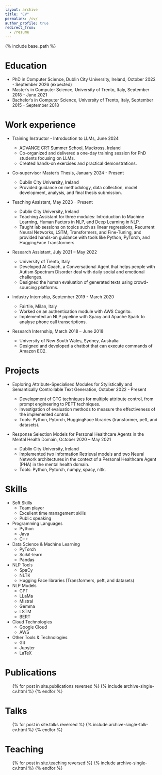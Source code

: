 ```yaml
---
layout: archive
title: "CV"
permalink: /cv/
author_profile: true
redirect_from:
  - /resume
---
```


{% include base_path %}

Education
======
* PhD in Computer Science, Dublin City University, Ireland, October 2022 - September 2026 (expected)
* Master’s in Computer Science, University of Trento, Italy, September 2018 - June 2021
* Bachelor’s in Computer Science, University of Trento, Italy, September 2015 - September 2018

Work experience
======
* Training Instructor - Introduction to LLMs, June 2024
  * ADVANCE CRT Summer School, Muckross, Ireland
  * Co-organized and delivered a one-day training session for PhD students focusing on LLMs.
  * Created hands-on exercises and practical demonstrations.

* Co-supervisor Master’s Thesis, January 2024 - Present
  * Dublin City University, Ireland
  * Provided guidance on methodology, data collection, model development, analysis, and final thesis submission.

* Teaching Assistant, May 2023 – Present
  * Dublin City University, Ireland
  * Teaching Assistant for three modules: Introduction to Machine Learning, Human Factors in NLP, and Deep Learning in NLP.
  * Taught lab sessions on topics such as linear regressions, Recurrent Neural Networks, LSTM, Transformers, and Fine-Tuning, and provided hands-on guidance with tools like Python, PyTorch, and HuggingFace Transformers.

* Research Assistant, July 2021 – May 2022
  * University of Trento, Italy
  * Developed AI Coach, a Conversational Agent that helps people with Autism Spectrum Disorder deal with daily social and emotional challenges.
  * Designed the human evaluation of generated texts using crowd-sourcing platforms.

* Industry Internship, September 2019 - March 2020
  * Fairtile, Milan, Italy
  * Worked on an authentication module with AWS Cognito.
  * Implemented an NLP pipeline with Spacy and Apache Spark to analyse phone call transcriptions.

* Research Internship, March 2018 – June 2018
  * University of New South Wales, Sydney, Australia
  * Designed and developed a chatbot that can execute commands of Amazon EC2.

Projects
======
* Exploring Attribute-Specialised Modules for Stylistically and Semantically Controllable Text Generation, October 2022 - Present
  * Development of CTG techniques for multiple attribute control, from prompt engineering to PEFT techniques.
  * Investigation of evaluation methods to measure the effectiveness of the implemented control.
  * Tools: Python, Pytorch, HuggingFace libraries (transformer, peft, and datasets).

* Response Selection Models for Personal Healthcare Agents in the Mental Health Domain, October 2020 – May 2021
  * Dublin City University, Ireland
  * Implemented two Information Retrieval models and two Neural Network architectures in the context of a Personal Healthcare Agent (PHA) in the mental health domain.
  * Tools: Python, Pytorch, numpy, spacy, nltk.
  
Skills
======
* Soft Skills
  * Team player
  * Excellent time management skills
  * Public speaking
* Programming Languages
  * Python
  * Java
  * C++
* Data Science & Machine Learning
  * PyTorch
  * Scikit-learn
  * Pandas
* NLP Tools
  * SpaCy
  * NLTK
  * Hugging Face libraries (Transformers, peft, and datasets)
* NLP Models
  * GPT
  * LLaMa
  * Mistral
  * Gemma
  * LSTM
  * BERT
* Cloud Technologies
  * Google Cloud
  * AWS
* Other Tools & Technologies
  * Git
  * Jupyter
  * LaTeX

Publications
======
  <ul>{% for post in site.publications reversed %}
    {% include archive-single-cv.html %}
  {% endfor %}</ul>
  
Talks
======
  <ul>{% for post in site.talks reversed %}
    {% include archive-single-talk-cv.html  %}
  {% endfor %}</ul>
  
Teaching
======
  <ul>{% for post in site.teaching reversed %}
    {% include archive-single-cv.html %}
  {% endfor %}</ul>
  
